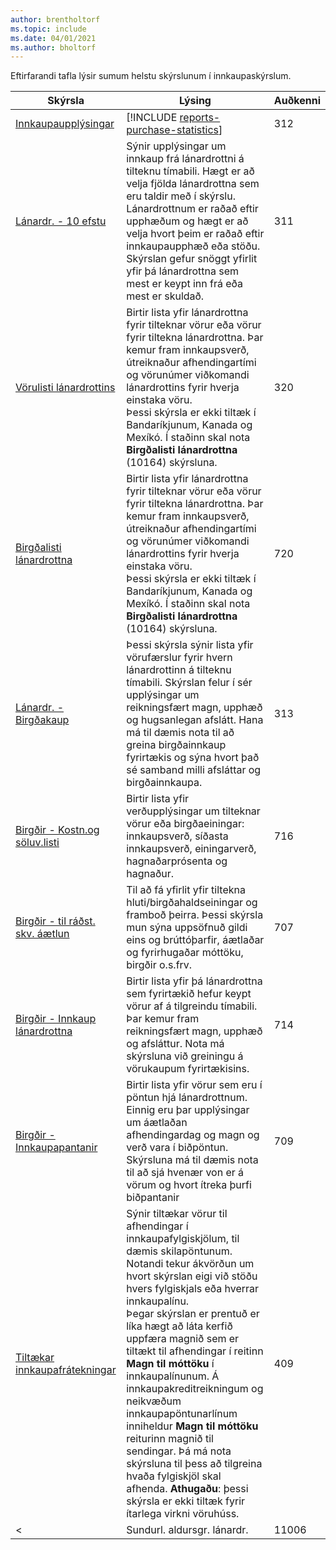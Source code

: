 ```yaml
---
author: brentholtorf
ms.topic: include
ms.date: 04/01/2021
ms.author: bholtorf
---
```


Eftirfarandi tafla lýsir sumum helstu skýrslunum í innkaupaskýrslum.



| Skýrsla | Lýsing | Auðkenni | 
|---------|---------|---------|
|[Innkaupaupplýsingar](https://businesscentral.dynamics.com?report=312)|[!INCLUDE [reports-purchase-statistics](reports-purchase-statistics.md)]|312|
|[Lánardr. - 10 efstu](https://businesscentral.dynamics.com?report=311)|Sýnir upplýsingar um innkaup frá lánardrottni á tilteknu tímabili. Hægt er að velja fjölda lánardrottna sem eru taldir með í skýrslu.<br>Lánardrottnum er raðað eftir upphæðum og hægt er að velja hvort þeim er raðað eftir innkaupaupphæð eða stöðu. Skýrslan gefur snöggt yfirlit yfir þá lánardrottna sem mest er keypt inn frá eða mest er skuldað.|311|
|[Vörulisti lánardrottins](https://businesscentral.dynamics.com?report=320)|Birtir lista yfir lánardrottna fyrir tilteknar vörur eða vörur fyrir tiltekna lánardrottna. Þar kemur fram innkaupsverð, útreiknaður afhendingartími og vörunúmer viðkomandi lánardrottins fyrir hverja einstaka vöru.<br>Þessi skýrsla er ekki tiltæk í Bandaríkjunum, Kanada og Mexíkó. Í staðinn skal nota **Birgðalisti lánardrottna** (10164) skýrsluna.|320|
|[Birgðalisti lánardrottna](https://businesscentral.dynamics.com?report=720)|Birtir lista yfir lánardrottna fyrir tilteknar vörur eða vörur fyrir tiltekna lánardrottna. Þar kemur fram innkaupsverð, útreiknaður afhendingartími og vörunúmer viðkomandi lánardrottins fyrir hverja einstaka vöru.<br>Þessi skýrsla er ekki tiltæk í Bandaríkjunum, Kanada og Mexíkó. Í staðinn skal nota **Birgðalisti lánardrottna** (10164) skýrsluna.|720|
|[Lánardr. - Birgðakaup](https://businesscentral.dynamics.com?report=313)|Þessi skýrsla sýnir lista yfir vörufærslur fyrir hvern lánardrottinn á tilteknu tímabili. Skýrslan felur í sér upplýsingar um reikningsfært magn, upphæð og hugsanlegan afslátt. Hana má til dæmis nota til að greina birgðainnkaup fyrirtækis og sýna hvort það sé samband milli afsláttar og birgðainnkaupa.|313|
|[Birgðir - Kostn.og söluv.listi](https://businesscentral.dynamics.com?report=716)|Birtir lista yfir verðupplýsingar um tilteknar vörur eða birgðaeiningar: innkaupsverð, síðasta innkaupsverð, einingarverð, hagnaðarprósenta og hagnaður.|716|
|[Birgðir - til ráðst. skv. áætlun](https://businesscentral.dynamics.com?report=707)|Til að fá yfirlit yfir tiltekna hluti/birgðahaldseiningar og framboð þeirra. Þessi skýrsla mun sýna uppsöfnuð gildi eins og brúttóþarfir, áætlaðar og fyrirhugaðar móttöku, birgðir o.s.frv. |707|
|[Birgðir - Innkaup lánardrottna](https://businesscentral.dynamics.com?report=714)|Birtir lista yfir þá lánardrottna sem fyrirtækið hefur keypt vörur af á tilgreindu tímabili. Þar kemur fram reikningsfært magn, upphæð og afsláttur. Nota má skýrsluna við greiningu á vörukaupum fyrirtækisins.|714|
|[Birgðir - Innkaupapantanir](https://businesscentral.dynamics.com?report=709)|Birtir lista yfir vörur sem eru í pöntun hjá lánardrottnum. Einnig eru þar upplýsingar um áætlaðan afhendingardag og magn og verð vara í biðpöntun. Skýrsluna má til dæmis nota til að sjá hvenær von er á vörum og hvort ítreka þurfi biðpantanir|709|
|[Tiltækar innkaupafrátekningar](https://businesscentral.dynamics.com?report=409)|Sýnir tiltækar vörur til afhendingar í innkaupafylgiskjölum, til dæmis skilapöntunum. Notandi tekur ákvörðun um hvort skýrslan eigi við stöðu hvers fylgiskjals eða hverrar innkaupalínu. <br>Þegar skýrslan er prentuð er líka hægt að láta kerfið uppfæra magnið sem er tiltækt til afhendingar í reitinn **Magn til móttöku** í innkaupalínunum. Á innkaupakreditreikningum og neikvæðum innkaupapöntunarlínum inniheldur **Magn til móttöku** reiturinn magnið til sendingar. Þá má nota skýrsluna til þess að tilgreina hvaða fylgiskjöl skal afhenda. **Athugaðu**: þessi skýrsla er ekki tiltæk fyrir ítarlega virkni vöruhúss.|409|
<|[](https://businesscentral.dynamics.com?report=)Sundurl. aldursgr. lánardr.|11006| Sértækt fyrir DACH: Skýrsla sem hægt er að nota af teymisstjóra innkaupadeildarinnar og bókhaldsins. Hér færðu yfirlit yfir ógreidda reikninga lánardrottna, þar á meðal gjalddaga, gjaldmiðla og upphæðir. Grunnurinn eru opnar lánardrottnafærslur.| -->

